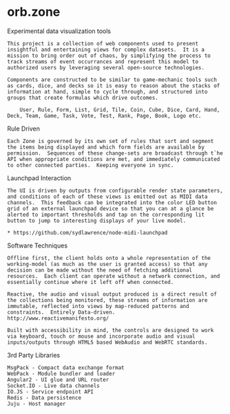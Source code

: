 # orb.zone
Experimental data visualization tools

	This project is a collection of web components used to present insightful and entertaining views for complex datasets.  It is a mission to bring order out of chaos, by simplifying the process to track streams of event occurrances and represent this model to authorized users by leveraging several open-source technologies. 

	Components are constructed to be similar to game-mechanic tools such as cards, dice, and decks so it is easy to reason about the stacks of information at hand, simple to cycle through, and structured into groups that create formulas which drive outcomes.

	 	User, Rule, Form, List, Grid, Tile, Coin, Cube, Dice, Card, Hand, Deck, Team, Game, Task, Vote, Test, Rank, Page, Book, Logo etc. 

Rule Driven

	Each Zone is governed by its own set of rules that sort and segment the items being displayed and which form fields are available by permission.  Sequences of these change-sets are broadcast through t`he API when appropriate conditions are met, and immediately communicated to other connected parties.  Keeping everyone in sync.

Launchpad Interaction

	The UI is driven by outputs from configurable render state parameters, and conditions of each of these views is emitted out as MIDI data channels.  This feedback can be integrated into the color LED button grid of an external launchpad device so that you can at a glance be alerted to important thresholds and tap on the corresponding lit button to jump to interesting displays of your live model.

	* https://github.com/sydlawrence/node-midi-launchpad

Software Techniques

	Offline first, the client holds onto a whole representation of the working-model (as much as the user is granted access) so that any decision can be made without the need of fetching additional resources.  Each client can operate without a network connection, and essentially continue where it left off when connected.

	Reactive, the audio and visual output produced is a direct result of the collections being monitored, these streams of information are immutable, reflected into views by map-reduced patterns and constraints.  Entirely Data-driven.
	http://www.reactivemanifesto.org/

	Built with accessibility in mind, the controls are designed to work via keyboard, touch or mouse and incorporate audio and visual inputs/outputs through HTML5 based WebAudio and WebRTC standards.  

3rd Party Libraries 

	MsgPack - Compact data exchange format
	WebPack - Module bundler and loader
	Angular2 - UI glue and URL router
	Socket.IO - Live data channels
	IO.JS - Service endpoint API
	Redis - Data persistence
	Juju - Host manager

